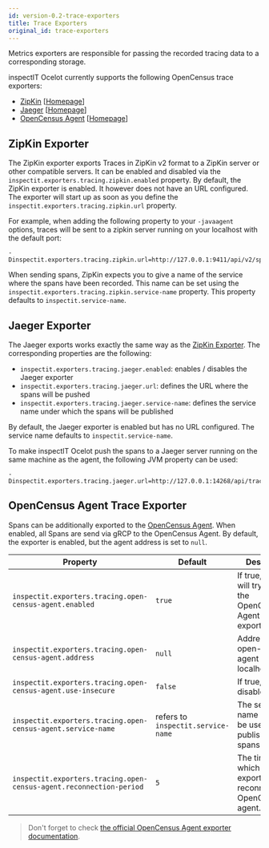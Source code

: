 ```yaml
---
id: version-0.2-trace-exporters
title: Trace Exporters
original_id: trace-exporters
---
```


Metrics exporters are responsible for passing the recorded tracing data to a corresponding storage.

inspectIT Ocelot currently supports the following OpenCensus trace exporters:

* [ZipKin](#zipkin-exporter) [[Homepage](https://zipkin.io/)]
* [Jaeger](#jaeger-exporter) [[Homepage](https://www.jaegertracing.io/)]
* [OpenCensus Agent](#opencensus-agent-trace-exporter) [[Homepage](https://opencensus.io/exporters/supported-exporters/java/ocagent/)]

## ZipKin Exporter

The ZipKin exporter exports Traces in ZipKin v2 format to a ZipKin server or other compatible servers.
It can be enabled and disabled via the `inspectit.exporters.tracing.zipkin.enabled` property. By default, the ZipKin exporter is enabled. It however does not have an URL configured. The exporter will start up as soon as you define the `inspectit.exporters.tracing.zipkin.url` property.

For example, when adding the following property to your `-javaagent` options, traces will be sent to a zipkin server running on your localhost with the default port:

```
-Dinspectit.exporters.tracing.zipkin.url=http://127.0.0.1:9411/api/v2/spans
```

When sending spans, ZipKin expects you to give a name of the service where the spans have been recorded. This name can be set using the `inspectit.exporters.tracing.zipkin.service-name` property. This property defaults to `inspectit.service-name`.


## Jaeger Exporter

The Jaeger exports works exactly the same way as the [ZipKin Exporter](#zipkin-exporter).
The corresponding properties are the following:

* `inspectit.exporters.tracing.jaeger.enabled`: enables / disables the Jaeger exporter
* `inspectit.exporters.tracing.jaeger.url`: defines the URL where the spans will be pushed
* `inspectit.exporters.tracing.jaeger.service-name`: defines the service name under which the spans will be published

By default, the Jaeger exporter is enabled but has no URL configured.
The service name defaults to `inspectit.service-name`.

To make inspectIT Ocelot push the spans to a Jaeger server running on the same machine as the agent, the following JVM property can be used:

```
-Dinspectit.exporters.tracing.jaeger.url=http://127.0.0.1:14268/api/traces
```

## OpenCensus Agent Trace Exporter

Spans can be additionally exported to the [OpenCensus Agent](https://opencensus.io/service/components/agent/).
When enabled, all Spans are send via gRCP to the OpenCensus Agent. By default, the exporter is enabled, but the agent address is set to `null`.

|Property |Default| Description
|---|---|---|
|`inspectit.exporters.tracing.open-census-agent.enabled`|`true`|If true, the agent will try to start the OpenCensus Agent Trace exporter.
|`inspectit.exporters.tracing.open-census-agent.address`|`null`|Address of the open-census agent (e.g. localhost:1234).
|`inspectit.exporters.tracing.open-census-agent.use-insecure`|`false`|If true, SSL is disabled.
|`inspectit.exporters.tracing.open-census-agent.service-name`|refers to `inspectit.service-name`|The service-name which will be used to publish the spans.
|`inspectit.exporters.tracing.open-census-agent.reconnection-period`|`5`|The time at which the exporter tries to reconnect to the OpenCensus agent.

> Don't forget to check [the official OpenCensus Agent exporter documentation](https://opencensus.io/exporters/supported-exporters/java/ocagent/).